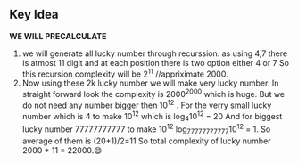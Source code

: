 ## Key Idea
<b>WE WILL PRECALCULATE</b><br>
1) we will generate all lucky number through recurssion. as using 4,7 there is atmost 11 digit and at each position there is two option either 4 or 7 
So this recursion complexity will be 2<sup>11</sup> //appriximate 2000.
2) Now using these 2k lucky number we will make very lucky number. In straight forward look the complexity is 2000<sup>2000</sup> which is huge.
 But we do not need any number bigger then 10<sup>12</sup> . For the verry small lucky number which is 4 to make 10<sup>12</sup> which is log<sub>4</sub>10<sup>12</sup> = 20
 And for biggest lucky number 77777777777 to make 10<sup>12</sup> log<sub>77777777777</sub>10<sup>12</sup> = 1. 
 So average of them is (20+1)/2=11 So total complexity of lucky number 2000 * 11 = 22000.:smile:
